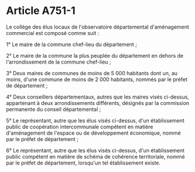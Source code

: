 # Article A751-1

Le collège des élus locaux de l'observatoire départemental d'aménagement commercial est composé comme suit :

1° Le maire de la commune chef-lieu du département ;

2° Le maire de la commune la plus peuplée du département en dehors de l'arrondissement de la commune chef-lieu ;

3° Deux maires de communes de moins de 5 000 habitants dont un, au moins, d'une commune de moins de 2 000 habitants, nommés par le préfet de département ;

4° Deux conseillers départementaux, autres que les maires visés ci-dessus, appartenant à deux arrondissements différents, désignés par la commission permanente du conseil départemental ;

5° Le représentant, autre que les élus visés ci-dessus, d'un établissement public de coopération intercommunale compétent en matière d'aménagement de l'espace ou de développement économique, nommé par le préfet de département ;

6° Le représentant, autre que les élus visés ci-dessus, d'un établissement public compétent en matière de schéma de cohérence territoriale, nommé par le préfet de département, lorsqu'un tel établissement existe.

